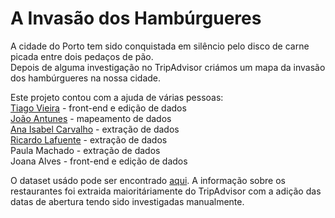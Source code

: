# A Invasão dos Hambúrgueres

A cidade do Porto tem sido conquistada em silêncio pelo disco de carne picada entre dois pedaços de pão.  
Depois de alguma investigação no TripAdvisor criámos um mapa da invasão dos hambúrgueres na nossa cidade.  

Este projeto contou com a ajuda de várias pessoas:  
<a href="https://twitter.com/tvieira">Tiago Vieira</a> - front-end e edição de dados  
<a href="https://twitter.com/joao">João Antunes</a> - mapeamento de dados  
<a href="http://twitter.com/aiscarvalho"> Ana Isabel Carvalho</a> - extração de dados  
<a href="https://twitter.com/rlaf">Ricardo Lafuente</a> - extração de dados  
Paula Machado</strong> - extração de dados  
Joana Alves - front-end e edição de dados  

O dataset usádo pode ser encontrado <a href="https://docs.google.com/spreadsheets/d/1mBNZmAJ3SliNQPu5vXt8Nudw8vEnW4hcu-m7lBJ6S7c/edit#gid=0">aqui</a>. A informação sobre os restaurantes foi extraida maioritáriamente do TripAdvisor com a adição das datas de abertura tendo sido investigadas manualmente.  
